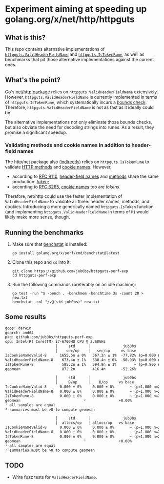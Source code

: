# Experiment aiming at speeding up golang.org/x/net/http/httpguts

## What is this?

This repo contains alternative implementations of
[`httpguts.ValidHeaderFieldName`][ValidHeaderFieldName] and
[`httpguts.IsTokenRune`][IsTokenRune], as well as
benchmarks that pit those alternative implementations against the current ones.

## What's the point?

Go's [net/http package][net-http] relies on `httpguts.ValidHeaderFieldName`
extensively. However, `httpguts.ValidHeaderFieldName` is currently implemented
in terms of `httpguts.IsTokenRune`, which systematically incurs a
[bounds check][bc]. Therefore, `httpguts.ValidHeaderFieldName` is not as fast
as it ideally could be.

The alternative implementations not only eliminate those bounds checks,
but also obviate the need for decoding strings into runes.
As a result, they promise a significant speedup.

### Validating methods and cookie names in addition to header-field names

The http/net package also ([indirectly][isNotToken]) relies on
`httpguts.IsTokenRune` to validate [HTTP methods][method-val] and
[cookie names][cookie-val]. However,
- according to [RFC 9110][rfc-9110], [header-field names][field-names] and
  [methods][methods] share the same production: [_token_][token];
- according to [RFC 6265][rfc-6265], [cookie names][cookies] too are _tokens_.

Therefore, net/http could use the faster implementation of
`ValidHeaderFieldName` to validate all three: header names, methods, and
cookies. Introducing a more generically named `httpguts.IsToken` function
(and implementing `httpguts.ValidHeaderFieldName` in terms of it) would
likely make more sense, though.

## Running the benchmarks

1. Make sure that [benchstat][benchstat] is installed:
    ```shell
    go install golang.org/x/perf/cmd/benchstat@latest
    ```
2. Clone this repo and `cd` into it:
    ```shell
    git clone https://github.com/jub0bs/httpguts-perf-exp
    cd httpguts-perf-exp
    ```
3. Run the following commands (preferably on an idle machine):
    ```shell
    go test -run ^$ -bench . -benchmem -benchtime 3s -count 20 > new.txt
    benchstat -col "/v@(std jub0bs)" new.txt
    ```

## Some results

```txt
goos: darwin
goarch: amd64
pkg: github.com/jub0bs/httpguts-perf-exp
cpu: Intel(R) Core(TM) i7-6700HQ CPU @ 2.60GHz
                       │     std      │               jub0bs                │
                       │    sec/op    │   sec/op     vs base                │
IsCookieNameValid-8      1655.5n ± 0%   367.2n ± 1%  -77.82% (p=0.000 n=20)
ValidHeaderFieldName-8    673.4n ± 1%   330.4n ± 0%  -50.93% (p=0.000 n=20)
IsTokenRune-8             595.2n ± 1%   594.9n ± 1%        ~ (p=0.805 n=20)
geomean                   872.2n        416.4n       -52.26%

                       │     std      │               jub0bs                │
                       │     B/op     │    B/op     vs base                 │
IsCookieNameValid-8      0.000 ± 0%     0.000 ± 0%       ~ (p=1.000 n=20) ¹
ValidHeaderFieldName-8   0.000 ± 0%     0.000 ± 0%       ~ (p=1.000 n=20) ¹
IsTokenRune-8            0.000 ± 0%     0.000 ± 0%       ~ (p=1.000 n=20) ¹
geomean                             ²               +0.00%                ²
¹ all samples are equal
² summaries must be >0 to compute geomean

                       │     std      │               jub0bs                │
                       │  allocs/op   │ allocs/op   vs base                 │
IsCookieNameValid-8      0.000 ± 0%     0.000 ± 0%       ~ (p=1.000 n=20) ¹
ValidHeaderFieldName-8   0.000 ± 0%     0.000 ± 0%       ~ (p=1.000 n=20) ¹
IsTokenRune-8            0.000 ± 0%     0.000 ± 0%       ~ (p=1.000 n=20) ¹
geomean                             ²               +0.00%                ²
¹ all samples are equal
² summaries must be >0 to compute geomean
```

## TODO

- Write fuzz tests for `ValidHeaderFieldName`.

[IsTokenRune]: https://pkg.go.dev/golang.org/x/net/http/httpguts#IsTokenRune
[ValidHeaderFieldName]: https://pkg.go.dev/golang.org/x/net/http/httpguts#ValidHeaderFieldName
[bc]: https://en.wikipedia.org/wiki/Bounds_checking
[benchstat]: https://pkg.go.dev/golang.org/x/perf/cmd/benchstat
[cookie-val]: https://github.com/golang/go/blob/2e064cf14441460290fd25d9d61f02a9d0bae671/src/net/http/cookie.go#L463
[cookies]: https://www.rfc-editor.org/rfc/rfc6265.html#section-4.1.1
[field-names]: https://httpwg.org/specs/rfc9110.html#fields.names
[isNotToken]: https://github.com/golang/go/blob/2e064cf14441460290fd25d9d61f02a9d0bae671/src/net/http/http.go#L61
[method-val]: https://github.com/golang/go/blob/2e064cf14441460290fd25d9d61f02a9d0bae671/src/net/http/request.go#L846
[methods]: https://httpwg.org/specs/rfc9110.html#method.overview
[net-http]: https://pkg.go.dev/net/http
[rfc-6265]: https://www.rfc-editor.org/rfc/rfc6265.html
[rfc-9110]: https://httpwg.org/specs/rfc9110.html
[token]: https://www.rfc-editor.org/rfc/rfc2616#section-2.2
